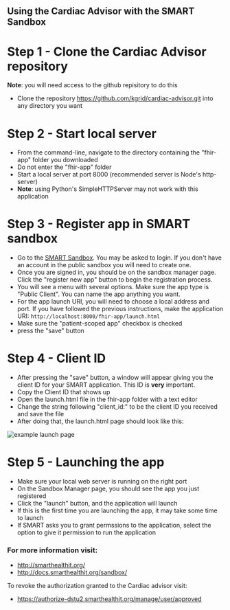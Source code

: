 ## Using the Cardiac Advisor with the SMART Sandbox

# Step 1 - Clone the Cardiac Advisor repository
__Note__: you will need access to the github repisitory to do this
   * Clone the repository https://github.com/kgrid/cardiac-advisor.git into any directory you want
 
# Step 2 - Start local server
   * From the command-line, navigate to the directory containing the "fhir-app" folder you downloaded
   * Do not enter the "fhir-app" folder
   * Start a local server at port 8000 (recommended server is Node's http-server)
   * __Note__: using Python's SimpleHTTPServer may not work with this application


# Step 3 - Register app in SMART sandbox
   * Go to the [SMART Sandbox](http://docs.smarthealthit.org/sandbox/). You may be asked to login. If you don't have an account in the public sandbox you will need to create one.
   * Once you are signed in, you should be on the sandbox manager page. Click the "register new app" button to begin the registration process.
   * You will see a menu with several options. Make sure the app type is "Public Client". You can name the app anything you want.
   * For the app launch URI, you will need to choose a local address and port. If you have followed the previous instructions, make the application URI: `http://localhost:8000/fhir-app/launch.html`
   * Make sure the "patient-scoped app" checkbox is checked
   * press the "save" button

# Step 4 - Client ID
   * After pressing the "save" button, a window will appear giving you the client ID for your SMART application. This ID is __very__ important.
   * Copy the Client ID that shows up
   * Open the launch.html file in the fhir-app folder with a text editor
   * Change the string following "client_id:" to be the client ID you received and save the file
   * After doing that, the launch.html page should look like this:
   
   ![example launch page](https://github.com/kgrid/cardiac-advisor/blob/master/launch.png)

# Step 5 - Launching the app
   * Make sure your local web server is running on the right port
   * On the Sandbox Manager page, you should see the app you just registered
   * Click the "launch" button, and the application will launch
   * If this is the first time you are launching the app, it may take some time to launch
   * If SMART asks you to grant permssions to the application, select the option to give it permission to run the application

### For more information visit:

- http://smarthealthit.org/
- http://docs.smarthealthit.org/sandbox/

To revoke the authorization granted to the Cardiac advisor visit:

- https://authorize-dstu2.smarthealthit.org/manage/user/approved
